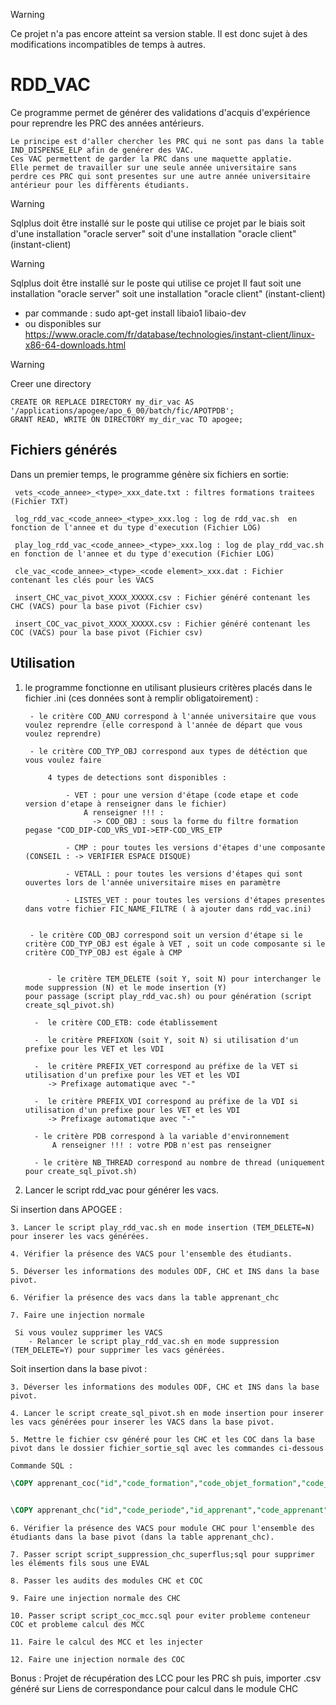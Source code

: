 
> [!WARNING]
> Ce projet n'a pas encore atteint sa version stable. Il est donc sujet à des
> modifications incompatibles de temps à autres.

# RDD_VAC

Ce programme permet de générer des validations d'acquis d'expérience pour reprendre les PRC des années antérieurs.

    Le principe est d'aller chercher les PRC qui ne sont pas dans la table IND_DISPENSE_ELP afin de genérer des VAC. 
    Ces VAC permettent de garder la PRC dans une maquette applatie. 
    Elle permet de travailler sur une seule année universitaire sans perdre ces PRC qui sont presentes sur une autre année universitaire antérieur pour les diffèrents étudiants. 

> [!WARNING]
> Sqlplus doit être installé sur le poste qui utilise ce projet par le biais soit d'une installation "oracle server" soit d'une installation "oracle client" (instant-client)

> [!WARNING]
> Sqlplus doit être installé sur le poste qui utilise ce projet 
> Il faut soit une installation "oracle server" soit une installation "oracle client" (instant-client)
> 	- par commande : sudo apt-get install libaio1 libaio-dev
>   - ou disponibles sur https://www.oracle.com/fr/database/technologies/instant-client/linux-x86-64-downloads.html

> [!WARNING]
> Creer une directory

	CREATE OR REPLACE DIRECTORY my_dir_vac AS '/applications/apogee/apo_6_00/batch/fic/APOTPDB';
	GRANT READ, WRITE ON DIRECTORY my_dir_vac TO apogee;	

## Fichiers générés

Dans un premier temps, le programme génère six fichiers en sortie:

     vets_<code_annee>_<type>_xxx_date.txt : filtres formations traitees (Fichier TXT)

     log_rdd_vac_<code_annee>_<type>_xxx.log : log de rdd_vac.sh  en fonction de l'annee et du type d'execution (Fichier LOG)

     play_log_rdd_vac_<code_annee>_<type>_xxx.log : log de play_rdd_vac.sh  en fonction de l'annee et du type d'execution (Fichier LOG)

     cle_vac_<code_annee>_<type>_<code element>_xxx.dat : Fichier contenant les clés pour les VACS

     insert_CHC_vac_pivot_XXXX_XXXXX.csv : Fichier généré contenant les CHC (VACS) pour la base pivot (Fichier csv)

     insert_COC_vac_pivot_XXXX_XXXXX.csv : Fichier généré contenant les COC (VACS) pour la base pivot (Fichier csv)


## Utilisation
1. le programme fonctionne en utilisant plusieurs critères placés dans le fichier .ini  (ces données sont à remplir obligatoirement) :

        - le critère COD_ANU correspond à l'année universitaire que vous voulez reprendre (elle correspond à l'année de départ que vous voulez reprendre)
 
        - le critère COD_TYP_OBJ correspond aux types de détéction que vous voulez faire
 
            4 types de detections sont disponibles :
 
                - VET : pour une version d'étape (code etape et code version d'etape à renseigner dans le fichier)
				    A renseigner !!! :
					  -> COD_OBJ : sous la forme du filtre formation pegase "COD_DIP-COD_VRS_VDI->ETP-COD_VRS_ETP
					 
                - CMP : pour toutes les versions d'étapes d'une composante (CONSEIL : -> VERIFIER ESPACE DISQUE)
 
                - VETALL : pour toutes les versions d'étapes qui sont ouvertes lors de l'année universitaire mises en paramètre                
	        
                - LISTES_VET : pour toutes les versions d'étapes presentes dans votre fichier FIC_NAME_FILTRE ( à ajouter dans rdd_vac.ini) 
                

   		- le critère COD_OBJ correspond soit un version d'étape si le critère COD_TYP_OBJ est égale à VET , soit un code composante si le critère COD_TYP_OBJ est égale à CMP


       		- le critère TEM_DELETE (soit Y, soit N) pour interchanger le mode suppression (N) et le mode insertion (Y) 
	   pour passage (script play_rdd_vac.sh) ou pour génération (script create_sql_pivot.sh)

    	 -  le critère COD_ETB: code établissement
	
		 -  le critère PREFIXON (soit Y, soit N) si utilisation d'un prefixe pour les VET et les VDI
	
		 -  le critère PREFIX_VET correspond au préfixe de la VET si utilisation d'un prefixe pour les VET et les VDI
			-> Prefixage automatique avec "-"

		 -  le critère PREFIX_VDI correspond au préfixe de la VDI si utilisation d'un prefixe pour les VET et les VDI
			-> Prefixage automatique avec "-"

		 - le critère PDB correspond à la variable d'environnement
		 	 A renseigner !!! : votre PDB n'est pas renseigner

		 - le critère NB_THREAD correspond au nombre de thread (uniquement pour create_sql_pivot.sh)
  2. Lancer le script rdd_vac pour générer les vacs.


   Si insertion dans APOGEE :

  	3. Lancer le script play_rdd_vac.sh en mode insertion (TEM_DELETE=N) pour inserer les vacs générées.

  	4. Vérifier la présence des VACS pour l'ensemble des étudiants.
     
   	5. Déverser les informations des modules ODF, CHC et INS dans la base pivot.

  	6. Vérifier la présence des vacs dans la table apprenant_chc
	
	7. Faire une injection normale 
 
  	 Si vous voulez supprimer les VACS 
		- Relancer le script play_rdd_vac.sh en mode suppression (TEM_DELETE=Y) pour supprimer les vacs générées.

  Soit insertion dans la base pivot :

	3. Déverser les informations des modules ODF, CHC et INS dans la base pivot.

	4. Lancer le script create_sql_pivot.sh en mode insertion pour inserer les vacs générées pour inserer les VACS dans la base pivot.
	
	5. Mettre le fichier csv généré pour les CHC et les COC dans la base pivot dans le dossier fichier_sortie_sql avec les commandes ci-dessous

```sql
Commande SQL :

\COPY apprenant_coc("id","code_formation","code_objet_formation","code_filtre_formation","code_periode","code_structure","id_apprenant","code_apprenant","type_objet_formation","code_mention","grade_ects","gpa","note_retenue","bareme_note_retenue","point_jury_retenu","note_session1","bareme_note_session1","point_jury_session1","credit_ects_session1","rang_session1","note_session2","bareme_note_session2","point_jury_session2","resultat_final","resultat_session1","resultat_session2","rang_final","credit_ects_final","statut_deliberation_session1","statut_deliberation_session2_final","session_retenue","absence_finale","absence_session1","absence_session2","temoin_concerne_session2","statut_publication_session1","statut_publication_session2","statut_publication_final","temoin_capitalise","temoin_conserve","duree_conservation", "note_minimale_conservation", "temoin_validation_acquis") FROM 'fichier.csv' DELIMITER ';' CSV HEADER;


\COPY apprenant_chc("id","code_periode","id_apprenant","code_apprenant","code_formation","code_objet_formation","code_chemin","code_type_objet_maquette","code_structure","type_chc","nombre_credit_formation","nombre_credit_objet_formation","temoin_objet_capitalisable","temoin_objet_conservable","duree_conservation","etat_objet_dispense","operation","type_amenagement","temoin_injection_chc") FROM 'fichier.csv' DELIMITER ';' CSV HEADER;

```

	6. Vérifier la présence des VACS pour module CHC pour l'ensemble des étudiants dans la base pivot (dans la table apprenant_chc).
 
 	7. Passer script script_suppression_chc_superflus;sql pour supprimer les éléments fils sous une EVAL
  
	8. Passer les audits des modules CHC et COC

	9. Faire une injection normale des CHC

	10. Passer script script_coc_mcc.sql pour eviter probleme conteneur COC et probleme calcul des MCC
			
    11. Faire le calcul des MCC et les injecter

	12. Faire une injection normale des COC
	   
	
Bonus : Projet de récupération des LCC pour les PRC sh puis, importer .csv généré sur Liens de correspondance pour calcul dans le module CHC
